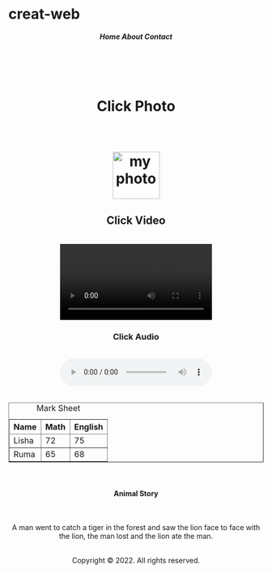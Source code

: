 # creat-web

<!DOCTYPE html>
<html class="no-js"lang="EN">
<head>
<meta charset="UTF-8">
<meta name="viewport"content="width= device-width, initial-scale=1">
<meta name="description"content="Latest short story creat.">
<meta name="keywords"content="story, famous">
<link rel="shortcut icon"href="empty.jpeg"type="image/x-icon">
  </head>
  <center>
  <body>
  <header>
  <b>
  <i>Home</i>
  <i>About</i>
  <i>Contact</i>
  </b>
  </header>
  <main>
  <br>
  <h1>Click Photo<h1>
  <br>
  <a href="https://cf31.blogspot.com/"><img width=93 src="https://i.ibb.co/N20jcPy/IMG-20220328-115849-882.jpg"alt="my photo"></img></a>
  <br>
  <!--4 number heading tag-->
  <h2>Click Video</h2>
  <br>
  <video src="empty.hq"controls="controls">
  </video>
  <br>
  <h3>Click Audio</h3>
  <br>
  <audio src="empty.mp3"controls="controls">
  </audio>
  <br>
  <br>
  <table border>
  <caption>Mark Sheet</caption>
  <thead>
  <tr>
  <th>Name</th>
  <th>Math</th>
  <th>English</th>
  </tr>
  <tr>
  <td>Lisha</td>
  <td>72</td>
  <td>75</td>
  </tr>
  </thead>
  <tr>
  <td>Ruma</td>
  <td>65</td>
  <td>68</td>
  </tr>
  </table>
  <br>
  <h4>Animal Story</h4>
  <br>
  <p>A man went to catch a tiger in the forest and saw the lion face to face with the lion, the man lost and the lion ate the man.</p> 
  </br>
  </main>
  </body>
  <footer>
Copyright © 2022. All rights reserved.
  </footer>
  </center>
  </html>
